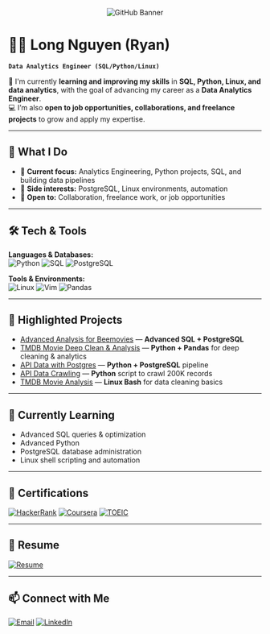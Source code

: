 <!-- Banner -->
<p align="center">
  <img src="https://img.shields.io/badge/Long%20Nguyen-(Ryan)-24292F?style=for-the-badge&logo=github&logoColor=white" alt="GitHub Banner" />
</p>

# 🧑‍💻 Long Nguyen (Ryan)

**`Data Analytics Engineer (SQL/Python/Linux)`**

🌱 I'm currently **learning and improving my skills** in **SQL, Python, Linux, and data analytics**, with the goal of advancing my career as a **Data Analytics Engineer**.  
💻 I’m also **open to job opportunities, collaborations, and freelance projects** to grow and apply my expertise.

---

## 🚀 What I Do
- 🔎 **Current focus:** Analytics Engineering, Python projects, SQL, and building data pipelines  
- 🐘 **Side interests:** PostgreSQL, Linux environments, automation  
- 🤝 **Open to:** Collaboration, freelance work, or job opportunities  

---

## 🛠️ Tech & Tools

**Languages & Databases:**  
![Python](https://img.shields.io/badge/-Python-FFD43B?style=flat&logo=python&logoColor=black) 
![SQL](https://img.shields.io/badge/-SQL-3178C6?style=flat&logo=mysql&logoColor=white) 
![PostgreSQL](https://img.shields.io/badge/-PostgreSQL-336791?style=flat&logo=postgresql&logoColor=white)

**Tools & Environments:**  
![Linux](https://img.shields.io/badge/-Linux-000000?style=flat&logo=linux&logoColor=white) 
![Vim](https://img.shields.io/badge/-Vim-019733?style=flat&logo=vim&logoColor=white) 
![Pandas](https://img.shields.io/badge/-Pandas-150458?style=flat&logo=pandas&logoColor=white) 

---

## 📌 Highlighted Projects

- [Advanced Analysis for Beemovies](https://github.com/ndlryan/AdvanceSQL-Analysis-for-Beemovies) — **Advanced SQL + PostgreSQL**
- [TMDB Movie Deep Clean & Analysis](https://github.com/ndlryan/TMDB-Movie-Deep-Clean-Analysis) — **Python + Pandas** for deep cleaning & analytics  
- [API Data with Postgres](https://github.com/ndlryan/API-Data-with-Postgres) — **Python + PostgreSQL** pipeline
- [API Data Crawling](https://github.com/ndlryan/API-Data-Crawling) — **Python** script to crawl 200K records
- [TMDB Movie Analysis](https://github.com/ndlryan/TMDB-Movie-Analysis) — **Linux Bash** for data cleaning basics  

---

## 🎯 Currently Learning

- Advanced SQL queries & optimization  
- Advanced Python
- PostgreSQL database administration  
- Linux shell scripting and automation  

---

## 🏅 Certifications

[![HackerRank](https://img.shields.io/badge/-HackerRank-2EC866?style=for-the-badge&logo=hackerrank&logoColor=white)](https://www.hackerrank.com/certificates/07b32d878ce9?utm_medium=email&utm_source=mail_template_1393&utm_campaign=hrc_skills_certificate) [![Coursera](https://img.shields.io/badge/-Google%20Data%20Analytics-0056D2?style=for-the-badge&logo=coursera&logoColor=white)](https://www.coursera.org/account/accomplishments/professional-cert/Z4LYA6STTBXW) [![TOEIC](https://img.shields.io/badge/-TOEIC-0073CF?style=for-the-badge&logo=google&logoColor=white)](https://drive.google.com/file/d/1YvHT2U4yLlOYI4i-SWB8IP0yHxK9ulle/view?usp=drive_link) 

---

## 📄 Resume

[![Resume](https://img.shields.io/badge/-Resume-007ACC?style=for-the-badge&logo=adobe&logoColor=white)](https://drive.google.com/file/d/1dYo2qgX4L06VKWDetVo_lclydw9hmGfC/view?usp=drive_link)

---

## 📫 Connect with Me

[![Email](https://img.shields.io/badge/-Email-D14836?style=for-the-badge&logo=gmail&logoColor=white)](mailto:duclong3110@gmail.com) [![LinkedIn](https://img.shields.io/badge/-LinkedIn-0077B5?logo=linkedin&logoColor=white&style=for-the-badge)](https://www.linkedin.com/in/longnguyen3110/)  

